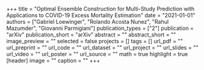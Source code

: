 +++
title = "Optimal Ensemble Construction for Multi-Study Prediction with Applications to COVID-19 Excess Mortality Estimation"
date = "2021-01-01"
authors = ["Gabriel Loewinger", "Rolando Acosta Nunez", "Rahul Mazumder", "Giovanni Parmigiani"]
publication_types = ["2"]
publication = "arXiv"
publication_short = "arXiv"
abstract = ""
abstract_short = ""
image_preview = ""
selected = false
projects = []
tags = []
url_pdf = ""
url_preprint = ""
url_code = ""
url_dataset = ""
url_project = ""
url_slides = ""
url_video = ""
url_poster = ""
url_source = ""
math = true
highlight = true
[header]
image = ""
caption = ""
+++
